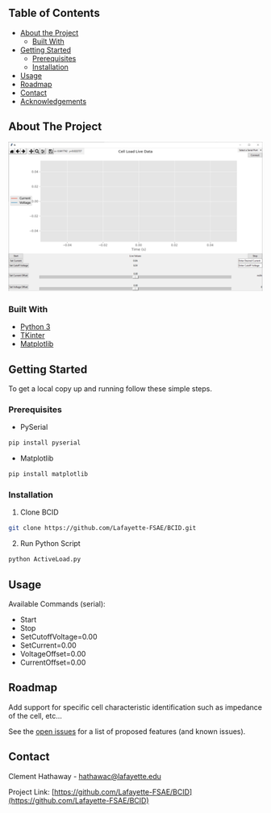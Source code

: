 <!-- TABLE OF CONTENTS -->
## Table of Contents

* [About the Project](#about-the-project)
  * [Built With](#built-with)
* [Getting Started](#getting-started)
  * [Prerequisites](#prerequisites)
  * [Installation](#installation)
* [Usage](#usage)
* [Roadmap](#roadmap)
* [Contact](#contact)
* [Acknowledgements](#acknowledgements)



<!-- ABOUT THE PROJECT -->
## About The Project

![Product Name Screen Shot][product-screenshot]

### Built With

* [Python 3](https://www.python.org/)
* [TKinter](https://wiki.python.org/moin/TkInter)
* [Matplotlib](https://matplotlib.org/)



<!-- GETTING STARTED -->
## Getting Started

To get a local copy up and running follow these simple steps.

### Prerequisites

* PySerial
```sh
pip install pyserial
```
* Matplotlib
```sh
pip install matplotlib
```

### Installation

1. Clone BCID
```sh
git clone https://github.com/Lafayette-FSAE/BCID.git
```
2. Run Python Script
```sh
python ActiveLoad.py
```



<!-- USAGE EXAMPLES -->
## Usage

Available Commands (serial):
- Start
- Stop
- SetCutoffVoltage=0.00
- SetCurrent=0.00
- VoltageOffset=0.00
- CurrentOffset=0.00


<!-- ROADMAP -->
## Roadmap

Add support for specific cell characteristic identification such as impedance of the cell, etc...

See the [open issues](https://github.com/Lafayette-FSAE/BCID/issues) for a list of proposed features (and known issues).


<!-- CONTACT -->
## Contact

Clement Hathaway - hathawac@lafayette.edu

Project Link: [https://github.com/Lafayette-FSAE/BCID](https://github.com/Lafayette-FSAE/BCID)

[product-screenshot]: images/screenshot.png
